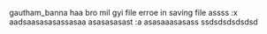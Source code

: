  gautham_banna
 haa bro mil gyi file
erroe in saving file
assss
:x
aadsaasasasassasaa
asasasasast
:a
asasaaasasass
 ssdsdsdsdsdsd

